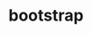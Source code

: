 <!--
 * @Description: bootstrap
 * @Author: 武明琴
 * @Date: 2021-01-20 16:26:50
 * @EditAuthor: 修改人名称
 * @LastEditTime: 2021-01-20 16:26:50
-->
# bootstrap